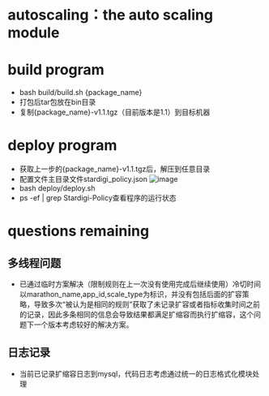 # autoscaling：the auto scaling module

# build program
* bash build/build.sh {package_name} <br/>
* 打包后tar包放在bin目录
* 复制{package_name}-v1.1.tgz（目前版本是1.1）到目标机器

# deploy program
* 获取上一步的{package_name}-v1.1.tgz后，解压到任意目录
* 配置文件主目录文件stardigi_policy.json
![image](http://github.com/yangliucheng/autoscaling/raw/develop/golang/doc/1.jpg)
* bash deploy/deploy.sh
* ps -ef | grep Stardigi-Policy查看程序的运行状态

# questions remaining
## 多线程问题
* 已通过临时方案解决（限制规则在上一次没有使用完成后继续使用）冷切时间以marathon_name,app_id,scale_type为标识，并没有包括后面的扩容策略，导致多次“被认为是相同的规则”获取了未记录扩容或者指标收集时间之前的记录，因此多条相同的信息会导致结果都满足扩缩容而执行扩缩容，这个问题下一个版本考虑较好的解决方案。

## 日志记录
* 当前已记录扩缩容日志到mysql，代码日志考虑通过统一的日志格式化模块处理
























